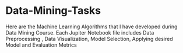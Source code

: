 # Data-Mining-Tasks
Here are the Machine Learning Algorithms that I have developed during Data Mining Course. Each Jupiter Notebook file includes Data Preprocessing , Data Visualization, Model Selection, Applying desired Model and Evaluation Metrics
